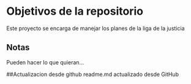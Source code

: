 # Objetivos de la repositorio

Este proyecto se encarga de manejar los planes de la liga de la justicia


## Notas
Pueden hacer lo que quieran...

##Actualizacion desde github
readme.md actualizado desde GitHub
